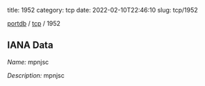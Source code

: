 title: 1952
category: tcp
date: 2022-02-10T22:46:10
slug: tcp/1952

[portdb](/) / [tcp](/category/tcp.html) / 1952


## IANA Data

_Name:_ mpnjsc

_Description:_ mpnjsc

